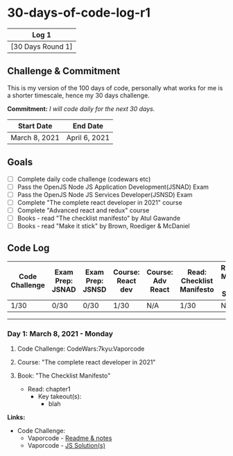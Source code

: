 # 30-days-of-code-log-r1

| Log 1 |
| --- |
| [30 Days Round 1]


## Challenge & Commitment
This is my version of the 100 days of code, personally what works for me is a shorter timescale, hence my 30 days challenge.

**Commitment:** *I will code daily for the next 30 days.*

|  Start Date   | End Date     |
| ------------- | ------------ |
| March 8, 2021   | April 6, 2021 |

## Goals

- [ ] Complete daily code challenge (codewars etc)
- [ ] Pass the OpenJS Node JS Application Development(JSNAD) Exam
- [ ] Pass the OpenJS Node JS Services Developer(JSNSD) Exam
- [ ] Complete "The complete react developer in 2021" course
- [ ] Complete "Advanced react and redux" course
- [ ] Books - read "The checklist manifesto" by Atul Gawande
- [ ] Books - read "Make it stick" by Brown, Roediger & McDaniel

## Code Log

|  Code Challenge | Exam Prep: JSNAD | Exam Prep: JSNSD | Course: React dev | Course: Adv React | Read: Checklist Manifesto  | Read: Make it Stick |
| ------ | ------ | ------ | ------ | ------ | ------ | ------  
| 1/30 | 0/30 | 0/30 | 1/30 | N/A | 1/30 | N/A |


---

### Day 1: March 8, 2021 - Monday

1. Code Challenge:
   CodeWars:7kyu:Vaporcode

2. Course: "The complete react developer in 2021"

3. Book: "The Checklist Manifesto"
   - Read: chapter1
     - Key takeout(s):
       - blah

**Links:**
- Code Challenge:  
    - Vaporcode - [Readme & notes](https://dmh247365.github.io/javascript-code-challenges/CodeWars/7kyu/7kyu-vaporcode.md)
    - Vaporcode - [JS Solution(s)](https://dmh247365.github.io/javascript-code-challenges/tree/main/CodeWars/7kyu/7kyu-vaporcode.js)
